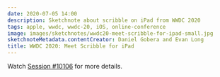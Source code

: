 ```yaml
---
date: 2020-07-05 14:00
description: Sketchnote about scribble on iPad from WWDC 2020
tags: apple, wwdc, wwdc-20, iOS, online-conference
image: images/sketchnotes/wwdc20-meet-scribble-for-ipad-small.jpg
sketchnoteMetadata.contentCreator: Daniel Gobera and Evan Long
title: WWDC 2020: Meet Scribble for iPad
---
```


Watch [Session #10106](https://developer.apple.com/wwdc20/10106) for more details.

